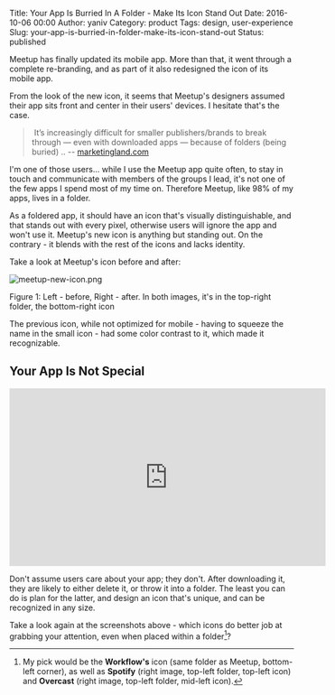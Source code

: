 Title: Your App Is Burried In A Folder - Make Its Icon Stand Out
Date: 2016-10-06 00:00
Author: yaniv
Category: product
Tags: design, user-experience
Slug: your-app-is-burried-in-folder-make-its-icon-stand-out
Status: published

Meetup has finally updated its mobile app. More than that, it went
through a complete re-branding, and as part of it also redesigned the
icon of its mobile app.

From the look of the new icon, it seems that Meetup's designers assumed
their app sits front and center in their users' devices. I hesitate
that's the case.

>  It’s increasingly difficult for smaller publishers/brands to break
> through — even with downloaded apps — because of folders (being
> buried) ..
> -- [marketingland.com](http://marketingland.com/nearly-85-percent-smartphone-app-time-concentrated-top-five-apps-report-191624)

I'm one of those users... while I use the Meetup app quite often, to
stay in touch and communicate with members of the groups I lead, it's
not one of the few apps I spend most of my time on. Therefore Meetup,
like 98% of my apps, lives in a folder.

As a foldered app, it should have an icon that's visually
distinguishable, and that stands out with every pixel, otherwise users
will ignore the app and won't use it. Meetup's new icon is anything but
standing out. On the contrary - it blends with the rest of the icons and
lacks identity.

Take a look at Meetup's icon before and after:


![meetup-new-icon.png](http://media.prodissues.com/images/2016/10/meetup-new-icon.png)

<span class="figure-number">Figure 1:</span> Left - before, Right -
after. In both images, it's in the top-right folder, the bottom-right
icon

The previous icon, while not optimized for mobile - having to squeeze
the name in the small icon - had some color contrast to it, which made
it recognizable.


## Your App Is Not Special

<iframe src="https://www.youtube.com/embed/3CnryN0_bvY" width="560" height="315" frameborder="0" allowfullscreen="allowfullscreen"></iframe>

Don't assume users care about your app; they don't. After downloading
it, they are likely to either delete it, or throw it into a folder. The
least you can do is plan for the latter, and design an icon that's
unique, and can be recognized in any size.

Take a look again at the screenshots above - which icons do better job
at grabbing your attention, even when placed within a
folder[^1]?

[^1]: My pick would be the **Workflow's** icon (same folder as Meetup,
bottom-left corner), as well as **Spotify** (right image, top-left
folder, top-left icon) and **Overcast** (right image, top-left folder,
mid-left icon).
